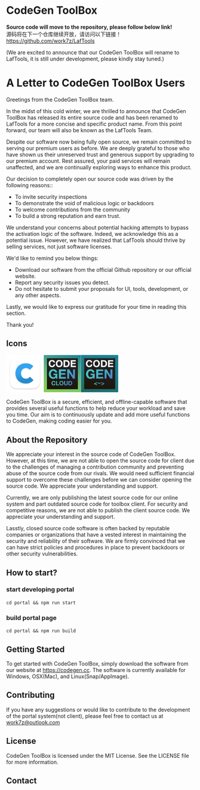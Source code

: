 # CodeGen ToolBox

**Source code will move to the repository, please follow below link!**   
源码将在下一个仓库继续开放，请访问以下链接！    
https://github.com/work7z/LafTools   

(We are excited to announce that our CodeGen ToolBox will rename to LafTools, it is still under development, please kindly stay tuned.) 


# A Letter to CodeGen ToolBox Users  
Greetings from the CodeGen ToolBox team. 

In the midst of this cold winter, we are thrilled to announce that CodeGen ToolBox has released its entire source code and has been renamed to LafTools for a more concise and specific product name. From this point forward, our team will also be known as the LafTools Team.  

Despite our software now being fully open source, we remain committed to serving our premium users as before. We are deeply grateful to those who have shown us their unreserved trust and generous support by upgrading to our premium account. Rest assured, your paid services will remain unaffected, and we are continually exploring ways to enhance this product.  

Our decision to completely open our source code was driven by the following reasons::   
- To invite security inspections 
- To demonstrate the void of malicious logic or backdoors  
- To welcome contributions from the community 
- To build a strong reputation and earn trust.  

We understand your concerns about potential hacking attempts to bypass the activation logic of the software. Indeed, we acknowledge this as a potential issue. However, we have realized that LafTools should thrive by selling services, not just software licenses.

We'd like to remind you below things: 
- Download our software from the official Github repository or our official website.
- Report any security issues you detect.
- Do not hesitate to submit your proposals for UI, tools, development, or any other aspects.

Lastly, we would like to express our gratitude for your time in reading this section.

Thank you!



## **Icons**

<img src="https://github.com/work7z/CodeGen/blob/master/client_CSC/server/images/b10.png?raw=true" alt="drawing" width="100"/><img src="https://github.com/work7z/CodeGen/blob/master/portal/public/static/icon-portal.png?raw=true" alt="drawing" width="100"/><img src="https://github.com/work7z/CodeGen/blob/master/portal/public/static/icon.png?raw=true" alt="drawing" width="100"/>

CodeGen ToolBox is a secure, efficient, and offline-capable software that provides several useful functions to help reduce your workload and save you time. Our aim is to continuously update and add more useful functions to CodeGen, making coding easier for you.

## About the Repository

We appreciate your interest in the source code of CodeGen ToolBox. However, at this time, we are not able to open the source code for client due to the challenges of managing a contribution community and preventing abuse of the source code from our rivals. We would need sufficient financial support to overcome these challenges before we can consider opening the source code. We appreciate your understanding and support.

Currently, we are only publishing the latest source code for our online system and part outdated source code for toolbox client. For security and competitive reasons, we are not able to publish the client source code. We appreciate your understanding and support.

Lasstly, closed source code software is often backed by reputable companies or organizations that have a vested interest in maintaining the security and reliability of their software. We are firmly convinced that we can have strict policies and procedures in place to prevent backdoors or other security vulnerabilities.

## How to start?

### start developing portal

```shell
cd portal && npm run start
```

### build portal page

```shell
cd portal && npm run build
```

## Getting Started

To get started with CodeGen ToolBox, simply download the software from our website at https://codegen.cc. The software is currently available for Windows, OSX(Mac), and Linux(Snap/AppImage).

## Contributing

If you have any suggestions or would like to contribute to the development of the portal system(not client), please feel free to contact us at work7z@outlook.com

## License

CodeGen ToolBox is licensed under the MIT License. See the LICENSE file for more information.

## Contact
